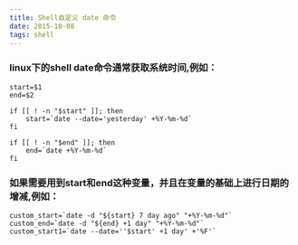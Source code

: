 ```yaml
---
title: Shell自定义 date 命令
date: 2015-10-08
tags: shell
---
```


### linux下的shell date命令通常获取系统时间,例如：

```vim
start=$1
end=$2

if [[ ! -n "$start" ]]; then
    start=`date --date='yesterday' +%Y-%m-%d`
fi

if [[ ! -n "$end" ]]; then
    end=`date +%Y-%m-%d`
fi
```

### 如果需要用到start和end这种变量，并且在变量的基础上进行日期的增减,例如：

```vim
custom_start=`date -d "${start} 7 day ago" "+%Y-%m-%d"`
custom_end=`date -d "${end} +1 day" "+%Y-%m-%d"`
custom_start1=`date --date=''$start' +1 day' +'%F'`
```
